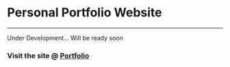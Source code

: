 # Personal Portfolio Website
---------------------------------------------------------------------------------------------------
Under Development... Will be ready soon
### Visit the site @ [Portfolio](26th-official.github.io/Web-dev)
